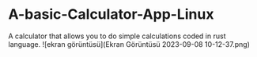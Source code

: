 # A-basic-Calculator-App-Linux
A calculator that allows you to do simple calculations coded in rust language.
![ekran görüntüsü](Ekran Görüntüsü 2023-09-08 10-12-37.png)
